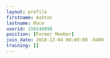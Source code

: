 ```yaml
---
layout: profile
firstname: Ashton
lastname: Mace
userid: 150140098
position: [Former Member]
join_date: 2018-12-04 00:00:00 -0400
training: []
---
```

